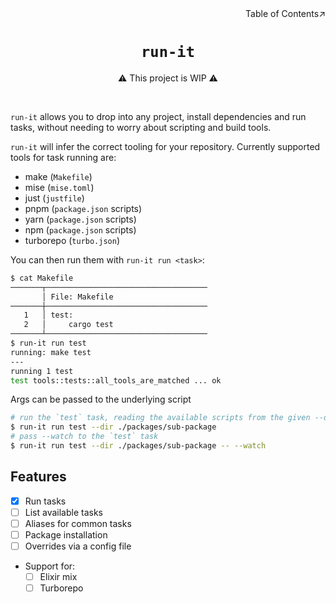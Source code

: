 <div align=right>Table of Contents↗️</div>

<h1 align=center><code>run-it</code></h1>

<p align=center>⚠️ This project is WIP ⚠️</p>

<!-- <div align=center>
  <a href=https://crates.io/crates/PKG>
    <img src=https://img.shields.io/crates/v/PKG.svg alt="crates.io version">
  </a>
  <a href=https://github.com/mcky/run-it/actions>
    <img src=https://github.com/mcky/run-it/actions/workflows/ci.yaml/badge.svg alt="build status">
  </a>
  <a href=https://github.com/mcky/run-it/releases>
    <img src=https://img.shields.io/github/downloads/mcky/run-it/total.svg alt=downloads>
  </a>
</div> -->
<br>

`run-it` allows you to drop into any project, install dependencies and run tasks, without needing to worry about scripting and build tools.

<!-- ![screenshot](https://raw.githubusercontent.com/mcky/run-it/master/screenshot.png) -->

`run-it` will infer the correct tooling for your repository. Currently supported tools for task running are:

- make (`Makefile`)
- mise (`mise.toml`)
- just (`justfile`)
- pnpm (`package.json` scripts)
- yarn (`package.json` scripts)
- npm (`package.json` scripts)
- turborepo (`turbo.json`)

You can then run them with `run-it run <task>`:

```sh
$ cat Makefile
───────┬────────────────────────────────────
       │ File: Makefile
───────┼────────────────────────────────────
   1   │ test:
   2   │     cargo test
───────┴────────────────────────────────────
$ run-it run test
running: make test
---
running 1 test
test tools::tests::all_tools_are_matched ... ok
```

Args can be passed to the underlying script 
```sh
# run the `test` task, reading the available scripts from the given --dir
$ run-it run test --dir ./packages/sub-package
# pass --watch to the `test` task
$ run-it run test --dir ./packages/sub-package -- --watch
```

## Features
- [x] Run tasks
- [ ] List available tasks
- [ ] Aliases for common tasks
- [ ] Package installation
- [ ] Overrides via a config file
- Support for:
  - [ ] Elixir mix
  - [ ] Turborepo
